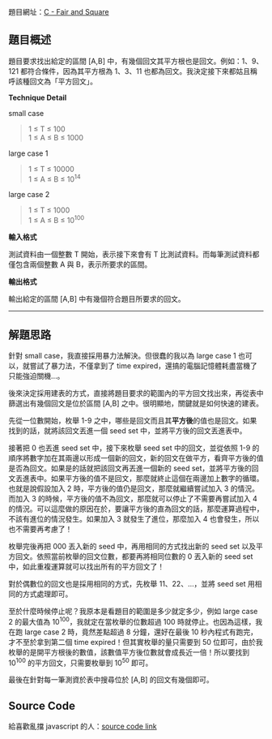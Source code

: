 <!--
[date]: 2013-04-14-3
[title]: [GCJ 2013] Qualification Round - C - Fair and Square
[name]: gcj-2013-qualification-round-c-fair-and-square
[tag]: Google Code Jam
-->

題目網址：[C - Fair and Square][1]

題目概述
-------

題目要求找出給定的區間 [A,B] 中，有幾個回文其平方根也是回文。例如：1、9、121 都符合條件，因為其平方根為 1、3、11 也都為回文。我決定接下來都姑且稱呼該種回文為「平方回文」。

**Technique Detail**

small case

> 1 ≤ T ≤ 100  
> 1 ≤ A ≤ B ≤ 1000

large case 1

> 1 ≤ T ≤ 10000  
> 1 ≤ A ≤ B ≤ 10<sup>14</sup>

large case 2

> 1 ≤ T ≤ 1000  
> 1 ≤ A ≤ B ≤ 10<sup>100</sup>

**輸入格式**

測試資料由一個整數 T 開始，表示接下來會有 T 比測試資料。而每筆測試資料都僅包含兩個整數 A 與 B，表示所要求的區間。

**輸出格式**

輸出給定的區間 [A,B] 中有幾個符合題目所要求的回文。

---

解題思路
------

針對 small case，我直接採用暴力法解決。但很蠢的我以為 large case 1 也可以，就嘗試了暴力法，不僅拿到了 time expired，還搞的電腦記憶體耗盡當機了只能強迫關機…。

後來決定採用建表的方式，直接將題目要求的範圍內的平方回文找出來，再從表中篩選出有幾個回文是位於區間 [A,B] 之中。很明顯地，關鍵就是如何快速的建表。

先從一位數開始，枚舉 1-9 之中，哪些是回文而且其**平方後**的值也是回文。如果找到的話，就將該回文丟進一個 seed set 中，並將平方後的回文丟進表中。

接著把 0 也丟進 seed set 中，接下來枚舉 seed set 中的回文，並從依照 1-9 的順序將數字加在其兩邊以形成一個新的回文，新的回文在做平方，看齊平方後的值是否為回文。如果是的話就把該回文再丟進一個新的 seed set，並將平方後的回文丟進表中。如果平方後的值不是回文，那麼就終止這個在兩邊加上數字的循環。也就是說假設加入 2 時，平方後的值仍是回文，那麼就繼續嘗試加入 3 的情況。而加入 3 的時候，平方後的值不為回文，那麼就可以停止了不需要再嘗試加入 4 的情況。可以這麼做的原因在於，要讓平方後的直為回文的話，那麼運算過程中，不該有進位的情況發生。如果加入 3 就發生了進位，那麼加入 4 也會發生，所以也不需要再考慮了！

枚舉完後再把 000 丟入新的 seed 中，再用相同的方式找出新的 seed set 以及平方回文。依照當前枚舉的回文位數，都要再將相同位數的 0 丟入新的 seed set 中，如此重複運算就可以找出所有的平方回文了！

對於偶數位的回文也是採用相同的方式，先枚舉 11、22、…，並將 seed set 用相同的方式處理即可。

至於什麼時候停止呢？我原本是看題目的範圍是多少就定多少，例如 large case 2 的最大值為 10<sup>100</sup>，我就定在當枚舉的位數超過 100 時就停止。也因為這樣，我在跑 large case 2 時，竟然差點超過 8 分鐘，還好在最後 10 秒內程式有跑完，才不至於拿到第二個 time expired！但其實枚舉的量只需要到 50 位即可，由於我枚舉的是開平方根後的數值，該數值平方後位數就會成長近一倍！所以要找到 10<sup>100</sup> 的平方回文，只需要枚舉到 10<sup>50</sup> 即可。

最後在針對每一筆測資於表中搜尋位於 [A,B] 的回文有幾個即可。

Source Code
----------------

<script src="https://gist.github.com/KuoE0/5382008.js"></script>

給喜歡亂擋 javascript 的人：[source code link][code]

[1]: https://code.google.com/codejam/contest/2270488/dashboard#s=p2
[code]: https://gist.github.com/5382008
